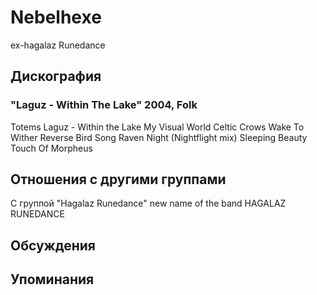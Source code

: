 # Nebelhexe

ex-hagalaz Runedance

## Дискография

### "Laguz - Within The Lake" 2004, Folk

Totems
Laguz - Within the Lake
My Visual World
Celtic Crows
Wake To Wither
Reverse
Bird Song
Raven Night (Nightflight mix)
Sleeping Beauty
Touch Of Morpheus


## Отношения с другими группами

C группой "Hagalaz Runedance" new name of the band HAGALAZ RUNEDANCE

## Обсуждения


## Упоминания

